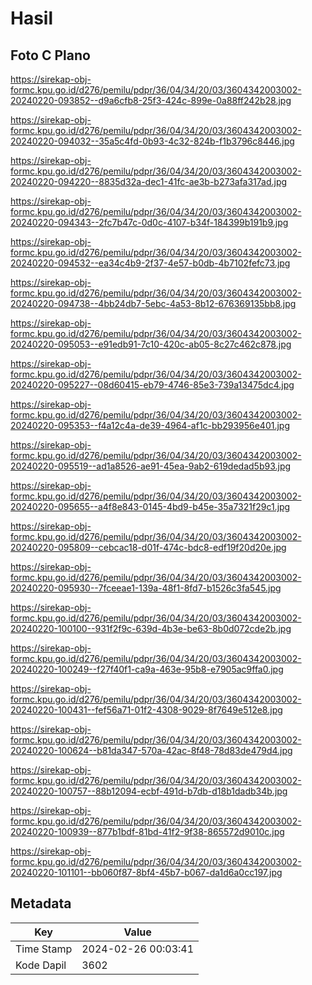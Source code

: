 # Hasil

## Foto C Plano

https://sirekap-obj-formc.kpu.go.id/d276/pemilu/pdpr/36/04/34/20/03/3604342003002-20240220-093852--d9a6cfb8-25f3-424c-899e-0a88ff242b28.jpg

https://sirekap-obj-formc.kpu.go.id/d276/pemilu/pdpr/36/04/34/20/03/3604342003002-20240220-094032--35a5c4fd-0b93-4c32-824b-f1b3796c8446.jpg

https://sirekap-obj-formc.kpu.go.id/d276/pemilu/pdpr/36/04/34/20/03/3604342003002-20240220-094220--8835d32a-dec1-41fc-ae3b-b273afa317ad.jpg

https://sirekap-obj-formc.kpu.go.id/d276/pemilu/pdpr/36/04/34/20/03/3604342003002-20240220-094343--2fc7b47c-0d0c-4107-b34f-184399b191b9.jpg

https://sirekap-obj-formc.kpu.go.id/d276/pemilu/pdpr/36/04/34/20/03/3604342003002-20240220-094532--ea34c4b9-2f37-4e57-b0db-4b7102fefc73.jpg

https://sirekap-obj-formc.kpu.go.id/d276/pemilu/pdpr/36/04/34/20/03/3604342003002-20240220-094738--4bb24db7-5ebc-4a53-8b12-676369135bb8.jpg

https://sirekap-obj-formc.kpu.go.id/d276/pemilu/pdpr/36/04/34/20/03/3604342003002-20240220-095053--e91edb91-7c10-420c-ab05-8c27c462c878.jpg

https://sirekap-obj-formc.kpu.go.id/d276/pemilu/pdpr/36/04/34/20/03/3604342003002-20240220-095227--08d60415-eb79-4746-85e3-739a13475dc4.jpg

https://sirekap-obj-formc.kpu.go.id/d276/pemilu/pdpr/36/04/34/20/03/3604342003002-20240220-095353--f4a12c4a-de39-4964-af1c-bb293956e401.jpg

https://sirekap-obj-formc.kpu.go.id/d276/pemilu/pdpr/36/04/34/20/03/3604342003002-20240220-095519--ad1a8526-ae91-45ea-9ab2-619dedad5b93.jpg

https://sirekap-obj-formc.kpu.go.id/d276/pemilu/pdpr/36/04/34/20/03/3604342003002-20240220-095655--a4f8e843-0145-4bd9-b45e-35a7321f29c1.jpg

https://sirekap-obj-formc.kpu.go.id/d276/pemilu/pdpr/36/04/34/20/03/3604342003002-20240220-095809--cebcac18-d01f-474c-bdc8-edf19f20d20e.jpg

https://sirekap-obj-formc.kpu.go.id/d276/pemilu/pdpr/36/04/34/20/03/3604342003002-20240220-095930--7fceeae1-139a-48f1-8fd7-b1526c3fa545.jpg

https://sirekap-obj-formc.kpu.go.id/d276/pemilu/pdpr/36/04/34/20/03/3604342003002-20240220-100100--931f2f9c-639d-4b3e-be63-8b0d072cde2b.jpg

https://sirekap-obj-formc.kpu.go.id/d276/pemilu/pdpr/36/04/34/20/03/3604342003002-20240220-100249--f27f40f1-ca9a-463e-95b8-e7905ac9ffa0.jpg

https://sirekap-obj-formc.kpu.go.id/d276/pemilu/pdpr/36/04/34/20/03/3604342003002-20240220-100431--fef56a71-01f2-4308-9029-8f7649e512e8.jpg

https://sirekap-obj-formc.kpu.go.id/d276/pemilu/pdpr/36/04/34/20/03/3604342003002-20240220-100624--b81da347-570a-42ac-8f48-78d83de479d4.jpg

https://sirekap-obj-formc.kpu.go.id/d276/pemilu/pdpr/36/04/34/20/03/3604342003002-20240220-100757--88b12094-ecbf-491d-b7db-d18b1dadb34b.jpg

https://sirekap-obj-formc.kpu.go.id/d276/pemilu/pdpr/36/04/34/20/03/3604342003002-20240220-100939--877b1bdf-81bd-41f2-9f38-865572d9010c.jpg

https://sirekap-obj-formc.kpu.go.id/d276/pemilu/pdpr/36/04/34/20/03/3604342003002-20240220-101101--bb060f87-8bf4-45b7-b067-da1d6a0cc197.jpg


## Metadata

| Key        | Value               |
| ---------- | ------------------- |
| Time Stamp | 2024-02-26 00:03:41 |
| Kode Dapil | 3602                |



